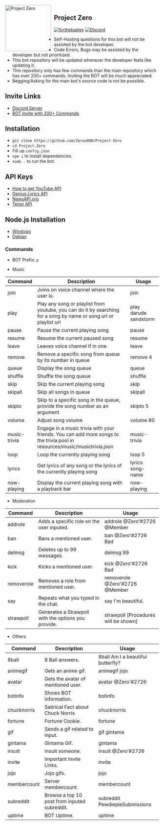 <img width="150" height="150" align="left" style="float: left; margin: 0 10px 0 0;" alt="Project Zero" src="https://i.postimg.cc/ZYrq5hnd/20200701-000733.png">  


## Project Zero

[![forthebadge](https://forthebadge.com/images/badges/made-with-javascript.svg)](https://bit.ly/2NtdTWy)
[![Discord](https://discordapp.com/api/guilds/252317073814978561/embed.png)](https://discord.gg/ZsSx8XB)


- Self-Hosting questions for this bot will not be assisted by the bot developer.
- Code Errors, Bugs may be assisted by the developer but not prioritized.
- This bot repository will be updated whenever the developer feels like updating it.
- This repository only has few commands than the main repository which has over 200+ commands. Inviting the BOT will be much appreciated.
- Begging/Asking for the main bot's source code is not be possible.

## Invite Links
- [Discord Server](https://discord.gg/ZsSx8XB)
- [BOT Invite with 200+ Commands](https://discord.com/oauth2/authorize?client_id=524873335864033290&scope=bot&permissions=805314614)

## Installation
- `git clone https://github.com/Zeroo000/Project-Zero`
- `cd Project-Zero`
- Fill up `config.json`
- `npm i` to install dependencies.
- `node .` to run the bot.

## API Keys
- [How to get YouTube API](https://developers.google.com/youtube/v3/getting-started)
- [Genius Lyrics API](https://genius.com/api-clients/new)
- [NewsAPI.org](https://newsapi.org/)
- [Tenor API](https://tenor.com/developer/keyregistration)

## Node.js Installation
- [Windows](https://treehouse.github.io/installation-guides/windows/node-windows.html)
- [Debian](https://www.digitalocean.com/community/tutorials/how-to-set-up-a-node-js-application-for-production-on-debian-9)

### Commands

- BOT Prefix: `p`

- Music

| Command       | Description                                                                                                               | Usage                  |
| ------------- | ------------------------------------------------------------------------------------------------------------------------- | ---------------------- |
| join         | Joins on voice channel where the user is.                                                                                 | join
| play         | Play any song or playlist from youtube, you can do it by searching for a song by name or song url or playlist url         | play darude sandstorm |
| pause        | Pause the current playing song                                                                                            | pause                 |
| resume       | Resume the current paused song                                                                                            | resume                |
| leave        | Leaves voice channel if in one                                                                                            | leave                 |
| remove       | Remove a specific song from queue by its number in queue                                                                  | remove 4              |
| queue        | Display the song queue                                                                                                    | queue                 |
| shuffle      | Shuffle the song queue                                                                                                    | shuffle               |
| skip         | Skip the current playing song                                                                                             | skip                  |
| skipall      | Skip all songs in queue                                                                                                   | skipall               |
| skipto       | Skip to a specific song in the queue, provide the song number as an argument                                              | skipto 5              |
| volume       | Adjust song volume                                                                                                        | volume 80             |
| music-trivia | Engage in a music trivia with your friends. You can add more songs to the trivia pool in resources/music/musictrivia.json | music-trivia          |
| loop         | Loop the currently playing song                                                                                           | loop 5                 |
| lyrics       | Get lyrics of any song or the lyrics of the currently playing song                                                        | lyrics song-name      |
| now-playing       | Display the current playing song with a playback bar                                                                 | now-playing       |

- Moderation

| Command       | Description                                                                                                               | Usage                  |
| ------------- | ------------------------------------------------------------------------------------------------------------------------- | ---------------------- |
| addrole       | Adds a specific role on the user inputed.                                                                                 | addrole @Zero'#2726 @Member
| ban           | Bans a mentioned user.                                                                                                    | ban @Zero'#2726 Bad |
| delmsg        | Deletes up to 99 messages.                                                                                                | delmsg 99             |
| kick          | Kicks a mentioned user.                                                                                                   | kick @Zero'#2726 Bad              |
| removerole    | Removes a role from mentioned user.                                                                                       | removerole @Zero'#2726 @Member                 |
| say           | Repeats what you typed in the chat.                                                                                       | say I'm beautiful.              |
| strawpoll     | Generates a Strawpoll with the options you provide.                                                                       | strawpoll [Procedures will be shown] |

- Others

| Command       | Description                                                                                                               | Usage                  |
| ------------- | ------------------------------------------------------------------------------------------------------------------------- | ---------------------- |
| 8ball         | 8 Ball answers.                                                                                                           | 8ball Am I a beautiful butterfly?
| animegif      | Gets an anime gif.                                                                                                        | animegif jojo          |
| avatar        | Gets the avatar of mentioned user.                                                                                        | avatar @Zero'#2726     |
| botinfo       | Shows BOT information.                                                                                                    | botinfo                |
| chucknorris   | Satirical Fact about Chuck Norris                                                                                         | chucknorris            |
| fortune       | Fortune Cookie.                                                                                                           | fortune                |
| gif           | Sends a gif related to input.                                                                                             | gif gintama            |
| gintama       | Gintama Gif.                                                                                                              | gintama                |
| insult        | Insult someone.                                                                                                           | insult @Zero'#2726     |
| invite        | Important Invite Links.                                                                                                   | invite                 |
| jojo          | Jojo gifs.                                                                                                                | jojo                   |
| membercount   | Server membercount.                                                                                                       | membercount            |
| subreddit     | Browse a top 10 post from inputed subreddit.                                                                              | subreddit PewdiepieSubmissions |
| uptime        | BOT Uptime.                                                                                                               | uptime                 |


